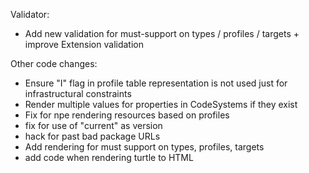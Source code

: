Validator:
* Add new validation for must-support on types / profiles / targets + improve Extension validation

Other code changes:
* Ensure "I" flag in profile table representation is not used just for infrastructural constraints
* Render multiple values for properties in CodeSystems if they exist
* Fix for npe rendering resources based on profiles
* fix for use of "current" as version 
* hack for past bad package URLs 
* Add rendering for must support on types, profiles, targets
* add code when rendering turtle to HTML
